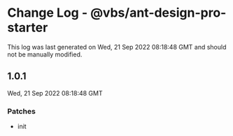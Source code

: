 # Change Log - @vbs/ant-design-pro-starter

This log was last generated on Wed, 21 Sep 2022 08:18:48 GMT and should not be manually modified.

## 1.0.1
Wed, 21 Sep 2022 08:18:48 GMT

### Patches

- init

